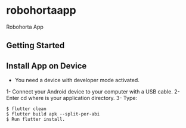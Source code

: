 # robohortaapp

Robohorta App

## Getting Started

## Install App on Device

- You need a device with developer mode activated.

1- Connect your Android device to your computer with a USB cable.
2- Enter cd <app dir> where <app dir> is your application directory.
3- Type:
```shell
$ flutter clean
$ flutter build apk --split-per-abi
$ Run flutter install.
```
